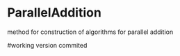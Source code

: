 # ParallelAddition
method for construction of algorithms for parallel addition

#working version commited
